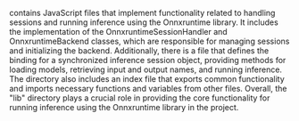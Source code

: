 contains JavaScript files that implement functionality related to handling sessions and running inference using the Onnxruntime library. It includes the implementation of the OnnxruntimeSessionHandler and OnnxruntimeBackend classes, which are responsible for managing sessions and initializing the backend. Additionally, there is a file that defines the binding for a synchronized inference session object, providing methods for loading models, retrieving input and output names, and running inference. The directory also includes an index file that exports common functionality and imports necessary functions and variables from other files. Overall, the "lib" directory plays a crucial role in providing the core functionality for running inference using the Onnxruntime library in the project.
